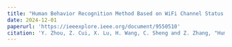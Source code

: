 ```yaml
---
title: "Human Behavior Recognition Method Based on WiFi Channel Status Information"
date: 2024-12-01
paperurl: 'https://ieeexplore.ieee.org/document/9550510'
citation: 'Y. Zhou, Z. Cui, X. Lu, H. Wang, C. Sheng and Z. Zhang, "Human Behavior Recognition Method Based on WiFi Channel Status Information," 2021 40th Chinese Control Conference (CCC), Shanghai, China, 2021, pp. 8428-8432, doi: 10.23919/CCC52363.2021.9550510.'
---
```


